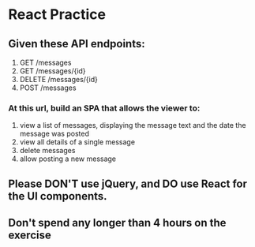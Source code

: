 # React Practice

## Given these API endpoints:

  1. GET /messages
  2. GET /messages/{id}
  3. DELETE /messages/{id}
  4. POST /messages

### At this url, build an SPA that allows the viewer to:
  1. view a list of messages, displaying the message text and the date the message was posted
  2. view all details of a single message
  3. delete messages
  4. allow posting a new message

## Please DON'T use jQuery, and DO use React for the UI components.

## Don't spend any longer than 4 hours on the exercise
